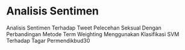 # Analisis Sentimen
Analisis Sentimen Terhadap Tweet Pelecehan Seksual Dengan Perbandingan Metode Term Weighting Menggunakan  Klasifikasi SVM Terhadap Tagar Permendikbud30
